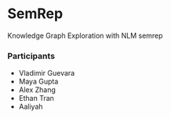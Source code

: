 # SemRep
Knowledge Graph Exploration with NLM semrep

### Participants
- Vladimir Guevara
- Maya Gupta
- Alex Zhang
- Ethan Tran
- Aaliyah
